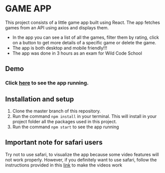 # GAME APP

This project consists of a little game app built using React. The app fetches games from an API using axios and displays them.

- In the app you can see a list of all the games, filter them by rating, click on a button to get more details of a specific game or delete the game.
- The app is both desktop and mobile friendly!!!
- The app was done in 3 hours as an exam for Wild Code School

## Demo

### Click [here](https://susanaalvarezzuluaga.github.io/game-app/) to see the app running.

## Installation and setup

1. Clone the master branch of this repository.
2. Run the command `npm install` in your terminal. This will install in your project folder all the packages used in this project.
3. Run the command `npm start` to see the app running

## Important note for safari users

Try not to use safari, to visualize the app because some video features will not work properly. However, if you definitely want to use safari, follow the instructions provided in this [link](https://testgenius.com/help/safari-enable-auto-play-settings.pdf) to make the videos work
